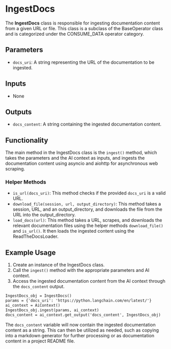 # IngestDocs

The **IngestDocs** class is responsible for ingesting documentation content from a given URL or file. This class is a subclass of the BaseOperator class and is categorized under the CONSUME_DATA operator category.

## Parameters

- `docs_uri`: A string representing the URL of the documentation to be ingested.

## Inputs

- None

## Outputs

- `docs_content`: A string containing the ingested documentation content.

## Functionality

The main method in the IngestDocs class is the `ingest()` method, which takes the parameters and the AI context as inputs, and ingests the documentation content using asyncio and aiohttp for asynchronous web scraping.

### Helper Methods

- `is_url(docs_uri)`: This method checks if the provided `docs_uri` is a valid URL.
- `download_file(session, url, output_directory)`: This method takes a session, URL, and an output_directory, and downloads the file from the URL into the output_directory.
- `load_docs(url)`: This method takes a URL, scrapes, and downloads the relevant documentation files using the helper methods `download_file()` and `is_url()`. It then loads the ingested content using the ReadTheDocsLoader.

## Example Usage

1. Create an instance of the IngestDocs class.
2. Call the `ingest()` method with the appropriate parameters and AI context.
3. Access the ingested documentation content from the AI context through the `docs_content` output.

```markdown
IngestDocs_obj = IngestDocs()
params = {'docs_uri': 'https://python.langchain.com/en/latest/'}
ai_context = AiContext()
IngestDocs_obj.ingest(params, ai_context)
docs_content = ai_context.get_output('docs_content', IngestDocs_obj)
```

The `docs_content` variable will now contain the ingested documentation content as a string. This can then be utilized as needed, such as copying into a markdown generator for further processing or as documentation content in a project README file.